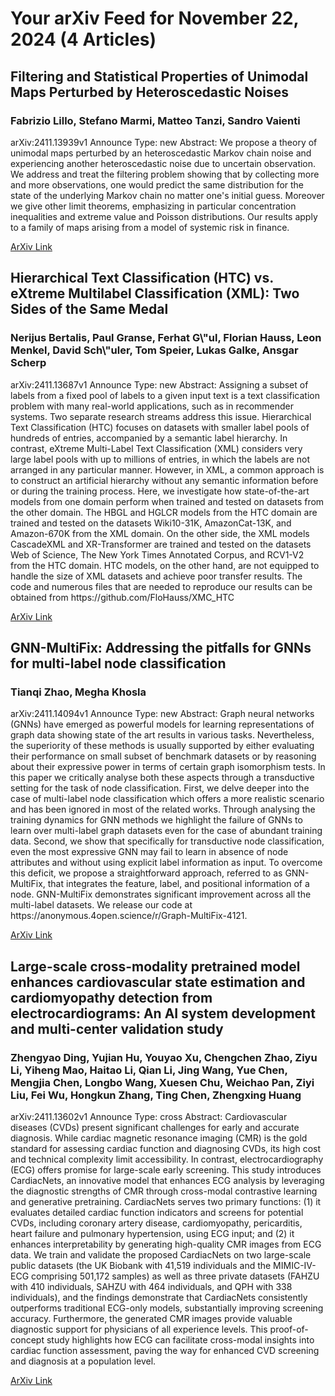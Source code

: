 <h1>Your arXiv Feed for November 22, 2024 (4 Articles)</h1>
<h2>Filtering and Statistical Properties of Unimodal Maps Perturbed by Heteroscedastic Noises</h2>
<h3>Fabrizio Lillo, Stefano Marmi, Matteo Tanzi, Sandro Vaienti</h3>
<p>arXiv:2411.13939v1 Announce Type: new 
Abstract: We propose a theory of unimodal maps perturbed by an heteroscedastic Markov chain noise and experiencing another heteroscedastic noise due to uncertain observation. We address and treat the filtering problem showing that by collecting more and more observations, one would predict the same distribution for the state of the underlying Markov chain no matter one's initial guess. Moreover we give other limit theorems, emphasizing in particular concentration inequalities and extreme value and Poisson distributions. Our results apply to a family of maps arising from a model of systemic risk in finance.</p>
<a href='https://arxiv.org/abs/2411.13939'>ArXiv Link</a>

<h2>Hierarchical Text Classification (HTC) vs. eXtreme Multilabel Classification (XML): Two Sides of the Same Medal</h2>
<h3>Nerijus Bertalis, Paul Granse, Ferhat G\"ul, Florian Hauss, Leon Menkel, David Sch\"uler, Tom Speier, Lukas Galke, Ansgar Scherp</h3>
<p>arXiv:2411.13687v1 Announce Type: new 
Abstract: Assigning a subset of labels from a fixed pool of labels to a given input text is a text classification problem with many real-world applications, such as in recommender systems. Two separate research streams address this issue. Hierarchical Text Classification (HTC) focuses on datasets with smaller label pools of hundreds of entries, accompanied by a semantic label hierarchy. In contrast, eXtreme Multi-Label Text Classification (XML) considers very large label pools with up to millions of entries, in which the labels are not arranged in any particular manner. However, in XML, a common approach is to construct an artificial hierarchy without any semantic information before or during the training process. Here, we investigate how state-of-the-art models from one domain perform when trained and tested on datasets from the other domain. The HBGL and HGLCR models from the HTC domain are trained and tested on the datasets Wiki10-31K, AmazonCat-13K, and Amazon-670K from the XML domain. On the other side, the XML models CascadeXML and XR-Transformer are trained and tested on the datasets Web of Science, The New York Times Annotated Corpus, and RCV1-V2 from the HTC domain. HTC models, on the other hand, are not equipped to handle the size of XML datasets and achieve poor transfer results. The code and numerous files that are needed to reproduce our results can be obtained from https://github.com/FloHauss/XMC_HTC</p>
<a href='https://arxiv.org/abs/2411.13687'>ArXiv Link</a>

<h2>GNN-MultiFix: Addressing the pitfalls for GNNs for multi-label node classification</h2>
<h3>Tianqi Zhao, Megha Khosla</h3>
<p>arXiv:2411.14094v1 Announce Type: new 
Abstract: Graph neural networks (GNNs) have emerged as powerful models for learning representations of graph data showing state of the art results in various tasks. Nevertheless, the superiority of these methods is usually supported by either evaluating their performance on small subset of benchmark datasets or by reasoning about their expressive power in terms of certain graph isomorphism tests. In this paper we critically analyse both these aspects through a transductive setting for the task of node classification. First, we delve deeper into the case of multi-label node classification which offers a more realistic scenario and has been ignored in most of the related works. Through analysing the training dynamics for GNN methods we highlight the failure of GNNs to learn over multi-label graph datasets even for the case of abundant training data. Second, we show that specifically for transductive node classification, even the most expressive GNN may fail to learn in absence of node attributes and without using explicit label information as input. To overcome this deficit, we propose a straightforward approach, referred to as GNN-MultiFix, that integrates the feature, label, and positional information of a node. GNN-MultiFix demonstrates significant improvement across all the multi-label datasets. We release our code at https://anonymous.4open.science/r/Graph-MultiFix-4121.</p>
<a href='https://arxiv.org/abs/2411.14094'>ArXiv Link</a>

<h2>Large-scale cross-modality pretrained model enhances cardiovascular state estimation and cardiomyopathy detection from electrocardiograms: An AI system development and multi-center validation study</h2>
<h3>Zhengyao Ding, Yujian Hu, Youyao Xu, Chengchen Zhao, Ziyu Li, Yiheng Mao, Haitao Li, Qian Li, Jing Wang, Yue Chen, Mengjia Chen, Longbo Wang, Xuesen Chu, Weichao Pan, Ziyi Liu, Fei Wu, Hongkun Zhang, Ting Chen, Zhengxing Huang</h3>
<p>arXiv:2411.13602v1 Announce Type: cross 
Abstract: Cardiovascular diseases (CVDs) present significant challenges for early and accurate diagnosis. While cardiac magnetic resonance imaging (CMR) is the gold standard for assessing cardiac function and diagnosing CVDs, its high cost and technical complexity limit accessibility. In contrast, electrocardiography (ECG) offers promise for large-scale early screening. This study introduces CardiacNets, an innovative model that enhances ECG analysis by leveraging the diagnostic strengths of CMR through cross-modal contrastive learning and generative pretraining. CardiacNets serves two primary functions: (1) it evaluates detailed cardiac function indicators and screens for potential CVDs, including coronary artery disease, cardiomyopathy, pericarditis, heart failure and pulmonary hypertension, using ECG input; and (2) it enhances interpretability by generating high-quality CMR images from ECG data. We train and validate the proposed CardiacNets on two large-scale public datasets (the UK Biobank with 41,519 individuals and the MIMIC-IV-ECG comprising 501,172 samples) as well as three private datasets (FAHZU with 410 individuals, SAHZU with 464 individuals, and QPH with 338 individuals), and the findings demonstrate that CardiacNets consistently outperforms traditional ECG-only models, substantially improving screening accuracy. Furthermore, the generated CMR images provide valuable diagnostic support for physicians of all experience levels. This proof-of-concept study highlights how ECG can facilitate cross-modal insights into cardiac function assessment, paving the way for enhanced CVD screening and diagnosis at a population level.</p>
<a href='https://arxiv.org/abs/2411.13602'>ArXiv Link</a>

